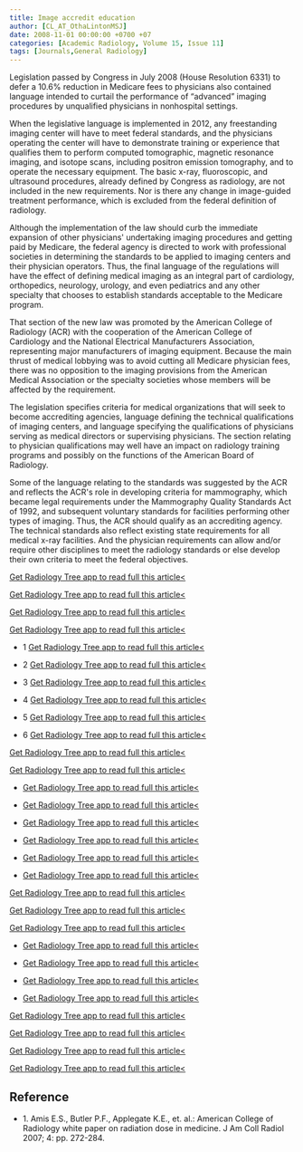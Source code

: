 ```yaml
---
title: Image accredit education
author: [CL_AT_OthaLintonMSJ]
date: 2008-11-01 00:00:00 +0700 +07
categories: [Academic Radiology, Volume 15, Issue 11]
tags: [Journals,General Radiology]
---
```

Legislation passed by Congress in July 2008 (House Resolution 6331) to defer a 10.6% reduction in Medicare fees to physicians also contained language intended to curtail the performance of “advanced” imaging procedures by unqualified physicians in nonhospital settings.

When the legislative language is implemented in 2012, any freestanding imaging center will have to meet federal standards, and the physicians operating the center will have to demonstrate training or experience that qualifies them to perform computed tomographic, magnetic resonance imaging, and isotope scans, including positron emission tomography, and to operate the necessary equipment. The basic x-ray, fluoroscopic, and ultrasound procedures, already defined by Congress as radiology, are not included in the new requirements. Nor is there any change in image-guided treatment performance, which is excluded from the federal definition of radiology.

Although the implementation of the law should curb the immediate expansion of other physicians' undertaking imaging procedures and getting paid by Medicare, the federal agency is directed to work with professional societies in determining the standards to be applied to imaging centers and their physician operators. Thus, the final language of the regulations will have the effect of defining medical imaging as an integral part of cardiology, orthopedics, neurology, urology, and even pediatrics and any other specialty that chooses to establish standards acceptable to the Medicare program.

That section of the new law was promoted by the American College of Radiology (ACR) with the cooperation of the American College of Cardiology and the National Electrical Manufacturers Association, representing major manufacturers of imaging equipment. Because the main thrust of medical lobbying was to avoid cutting all Medicare physician fees, there was no opposition to the imaging provisions from the American Medical Association or the specialty societies whose members will be affected by the requirement.

The legislation specifies criteria for medical organizations that will seek to become accrediting agencies, language defining the technical qualifications of imaging centers, and language specifying the qualifications of physicians serving as medical directors or supervising physicians. The section relating to physician qualifications may well have an impact on radiology training programs and possibly on the functions of the American Board of Radiology.

Some of the language relating to the standards was suggested by the ACR and reflects the ACR's role in developing criteria for mammography, which became legal requirements under the Mammography Quality Standards Act of 1992, and subsequent voluntary standards for facilities performing other types of imaging. Thus, the ACR should qualify as an accrediting agency. The technical standards also reflect existing state requirements for all medical x-ray facilities. And the physician requirements can allow and/or require other disciplines to meet the radiology standards or else develop their own criteria to meet the federal objectives.

[Get Radiology Tree app to read full this article<](https://clinicalpub.com/app)

[Get Radiology Tree app to read full this article<](https://clinicalpub.com/app)

[Get Radiology Tree app to read full this article<](https://clinicalpub.com/app)

[Get Radiology Tree app to read full this article<](https://clinicalpub.com/app)

- 1
[Get Radiology Tree app to read full this article<](https://clinicalpub.com/app)

- 2
[Get Radiology Tree app to read full this article<](https://clinicalpub.com/app)

- 3
[Get Radiology Tree app to read full this article<](https://clinicalpub.com/app)

- 4
[Get Radiology Tree app to read full this article<](https://clinicalpub.com/app)

- 5
[Get Radiology Tree app to read full this article<](https://clinicalpub.com/app)

- 6
[Get Radiology Tree app to read full this article<](https://clinicalpub.com/app)


[Get Radiology Tree app to read full this article<](https://clinicalpub.com/app)

[Get Radiology Tree app to read full this article<](https://clinicalpub.com/app)

- [Get Radiology Tree app to read full this article<](https://clinicalpub.com/app)

- [Get Radiology Tree app to read full this article<](https://clinicalpub.com/app)

- [Get Radiology Tree app to read full this article<](https://clinicalpub.com/app)

- [Get Radiology Tree app to read full this article<](https://clinicalpub.com/app)

- [Get Radiology Tree app to read full this article<](https://clinicalpub.com/app)

- [Get Radiology Tree app to read full this article<](https://clinicalpub.com/app)


[Get Radiology Tree app to read full this article<](https://clinicalpub.com/app)

[Get Radiology Tree app to read full this article<](https://clinicalpub.com/app)

[Get Radiology Tree app to read full this article<](https://clinicalpub.com/app)

- [Get Radiology Tree app to read full this article<](https://clinicalpub.com/app)

- [Get Radiology Tree app to read full this article<](https://clinicalpub.com/app)

- [Get Radiology Tree app to read full this article<](https://clinicalpub.com/app)

- [Get Radiology Tree app to read full this article<](https://clinicalpub.com/app)


[Get Radiology Tree app to read full this article<](https://clinicalpub.com/app)

[Get Radiology Tree app to read full this article<](https://clinicalpub.com/app)

[Get Radiology Tree app to read full this article<](https://clinicalpub.com/app)

[Get Radiology Tree app to read full this article<](https://clinicalpub.com/app)

## Reference

- 1\. Amis E.S., Butler P.F., Applegate K.E., et. al.: American College of Radiology white paper on radiation dose in medicine. J Am Coll Radiol 2007; 4: pp. 272-284.